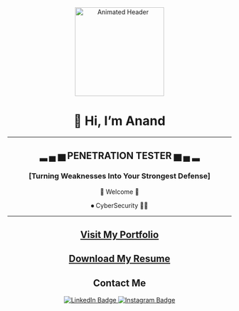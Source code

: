 <div id="header" align="center">
  <img src="https://media.giphy.com/media/JpGRoqJXTqv4f1mrJb/giphy.gif?cid=790b7611fu1uhqdtchztc3tldrx3qx777d88cmxt3f1lslrt&ep=v1_gifs_search&rid=giphy.gif&ct=g" width="200" height="200" alt="Animated Header"/>
</div>

<h1 align="center">👋 Hi, I’m Anand</h1>

<hr>


<h2 align="center">▂ ▄ ▅ <strong>PENETRATION TESTER</strong> ▅ ▄ ▂</h2>

<h3 align="center">[Turning Weaknesses Into Your Strongest Defense]</h3>

<p align="center">👑 Welcome 👑</p>
<p align="center">⏺ CyberSecurity 👩‍💻</p>

<hr>

<h2 align="center">
  <a href="https://anand7758.github.io/" target="_blank">Visit My Portfolio</a>
</h2>

<h2 align="center">
  <a href="https://drive.google.com/file/d/1RXeNG2UQjKuyWg6_8bQgH0qspg-w3t3U/view?usp=sharing" target="_blank">Download My Resume</a>
</h2>

<h2 align="center">Contact Me</h2>

<div align="center" id="badges">
  <a href="https://www.linkedin.com/in/anand-jogawade/" target="_blank">
    <img src="https://img.shields.io/badge/LinkedIn-blue?style=for-the-badge&logo=linkedin&logoColor=white" alt="LinkedIn Badge"/>
  </a>
  <a href="https://www.instagram.com/x_._anand_._x/?hl=en" target="_blank">
    <img src="https://img.shields.io/badge/Instagram-E4405F?style=for-the-badge&logo=instagram&logoColor=white" alt="Instagram Badge"/>
  </a>
</div>

<!--
Harsh7758/Harsh7758 is a ✨ special ✨ repository because its `README.md` (this file) appears on your GitHub profile.
You can click the Preview link to take a look at your changes.
-->

